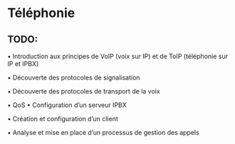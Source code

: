 # Téléphonie

## TODO:&#x20;

• Introduction aux principes de VoIP (voix sur IP) et de ToIP (téléphonie sur IP et IPBX)&#x20;

• Découverte des protocoles de signalisation&#x20;

• Découverte des protocoles de transport de la voix&#x20;

• QoS • Configuration d’un serveur IPBX&#x20;

• Création et configuration d’un client&#x20;

• Analyse et mise en place d’un processus de gestion des appels


